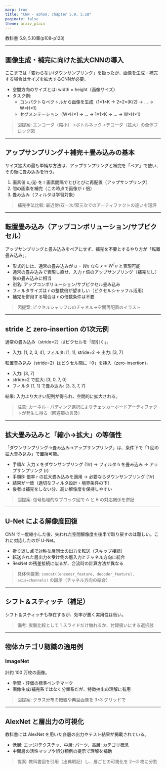 ```yaml
---
marp: true
title: "CNN - aohon; chapter 5.9, 5.10"
paginate: false 
theme: arxiv_plain
---
```



教科書
5.9, 5.10章(p108-p123)

---



## 画像生成・補完に向けた拡大CNNの導入
ここまでは「変わらない/ダウンサンプリング」を扱ったが、画像を生成・補完する場合はサイズを拡大するCNNが必要。

- 空間方向のサイズとは: width × height（画像サイズ）
- タスク例:
  - コンパクトなベクトルから画像を生成（1×1×K → 2×2×(K/2) → … → W×H×1）
  - セグメンテーション（W×H×1 → … → 1×1×K → … → W×H×1）

> 図提案: エンコーダ（縮小）→ボトルネック→デコーダ（拡大）の全体ブロック図

---

## アップサンプリング＋補完＋畳み込みの基本
サイズ拡大の最も単純な方法は、アップサンプリングと補完を「ペア」で使い、その後に畳み込みを行う。

1. 画素値 x_{ij} を r 画素間隔でとびとびに再配置（アップサンプリング）
2. 間の画素を補完（この時点で画像が r 倍）
3. 畳み込み（フィルタは学習対象）

> 補完手法比較: 最近傍/双一次/双三次でのアーティファクトの違いを短評

---

## 転置畳み込み（アップコンボリューション/サブピクセル）
アップサンプリングと畳み込みをペアにせず、補完を不要とするやり方が「転置畳み込み」。

- 形式的には、通常の畳み込みが $u = W x$ なら $x = W^T u$ と表現可能
- 通常の畳み込みで表現し直せ、入力 $r$ 倍のアップサンプリング（補完なし）後の畳み込みに相当
- 別名: アップコンボリューション/サブピクセル畳み込み
- フィルタサイズは $r$ の整数倍が望ましい（ピクセルシャッフル活用）
- 補完を併用する場合は $r$ の倍数条件は不要

> 図提案: ピクセルシャッフルのチャネル→空間再配置のイラスト

---

## stride と zero-insertion の1次元例
通常の畳み込み（stride=2）はピクセルを「間引く」。

- 入力: [1, 2, 3, 4], フィルタ: [1, 1], stride=2 → 出力: [3, 7]

転置畳み込み（stride=2）はピクセル間に「0」を挿入（zero-insertion）。

- 入力: [3, 7]
- stride=2 で拡大: [3, 0, 7, 0]
- フィルタ [1, 1] で畳み込み: [3, 3, 7, 7]

結果: 入力より大きい配列が得られ、空間的に拡大される。

> 注意: カーネル・パディング選択によりチェッカーボードアーティファクトが発生し得る（回避策の言及）

---

## 拡大畳み込みと「縮小→拡大」の等価性
「ダウンサンプリング→畳み込み→アップサンプリング」は、条件下で「1 回の拡大畳み込み」で置換可能。

- 手順A: 入力 x をダウンサンプリング (1/r) → フィルタ h を畳み込み → アップサンプリング (r)
- 手順B: 倍率 r の拡大畳み込みを適用 → 必要ならダウンサンプリング (1/r)
- 結果が一致（適切なフィルタ設計・境界条件の下）
- 後者は補完をしない分、高い解像度を保持しやすい

> 図提案: 信号処理的なブロック図で A と B の対応関係を併記

---

## U-Net による解像度回復
CNN で一度縮小した後、失われた空間解像度を後半で取り戻すのは難しい。これに対応したのが U-Net。

- 折り返し点で対称な層同士の出力を転送（スキップ接続）
- 転送された層出力を受け側の層入力とチャネル方向に統合
- ResNet の残差接続に似るが、合流時の計算方法が異なる

> 具体例提案: `concat([encoder_feature, decoder_feature], axis=channels)` の図示（チャネル方向の結合）

---

## シフト＆スティッチ（補足）
シフト＆スティッチも存在するが、効率が悪く実用性は低い。

> 備考: 実験比較として 1 スライドだけ触れるか、付録扱いにする選択肢

---

## 物体カテゴリ認識の適用例
### ImageNet 
計約 100 万枚の画像。

- 学習・評価の標準ベンチマーク
- 画像生成/補完系ではなく分類系だが、特徴抽出の理解に有用

> 図提案: クラス分布の概観や典型画像を 3×3 グリッドで

---

## AlexNet と層出力の可視化
教科書には AlexNet を用いた各層の出力やテスト結果が掲載されている。

- 低層: エッジ/テクスチャ、中層: パーツ、高層: カテゴリ概念
- 中間層の活性マップや誤分類例の提示で理解を補助

> 提案: 教科書図を引用（出典明記）し、層ごとの可視化を 2〜3 枚に分割



